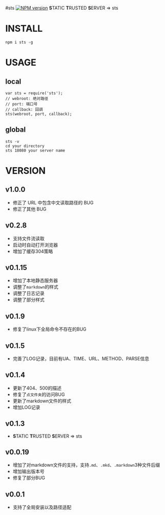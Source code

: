 #sts [![NPM version](https://img.shields.io/npm/v/sts.svg?style=flat)](https://npmjs.org/package/sts)
**S**TATIC **T**RUSTED **S**ERVER => sts


# INSTALL
```
npm i sts -g
```

# USAGE

## local
```
var sts = require('sts');
// webroot: 绝对路径
// port: 端口号
// callback: 回调
sts(webroot, port, callback);
```

## global
```
sts -v 
cd your directory
sts 18080 your server name
```


# VERSION
## v1.0.0
- 修正了 URL 中包含中文读取路径的 BUG
- 修正了其他 BUG

## v0.2.8
- 支持文件流读取
- 启动时自动打开浏览器
- 增加了缓存304策略

## v0.1.15
- 增加了本地静态服务器
- 调整了`markdown`的样式
- 调整了日志记录
- 调整了部分样式

## v0.1.9
- 修复了linux下全局命令不存在的BUG

## v0.1.5
- 完善了LOG记录，目前有UA、TIME、URL、METHOD、PARSE信息

## v0.1.4
- 更新了404、500的描述
- 修复了`点文件夹`的访问BUG
- 更新了markdown文件的样式
- 增加LOG记录

## v0.1.3
- **S**TATIC **T**RUSTED **S**ERVER => sts

## v0.0.19
- 增加了对markdown文件的支持，支持`.md`、`.mkd`、`.markdown`3种文件后缀
- 增加输出版本号
- 修复了部分BUG

## v0.0.1
- 支持了全局安装以及路径适配
